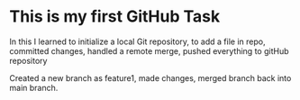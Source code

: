 # This is my first GitHub Task

In this I learned to initialize a local Git repository, to add a file in repo, committed changes, handled a remote merge, pushed everything to gitHub repository

Created a new branch as feature1, made changes, merged branch back into main branch.
